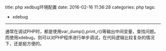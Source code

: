 title: php xedbug环境配置
date: 2016-02-16 11:36:28
categories: php
tags:
- xdebug
---
通常在调试PHP时，都是使用var_dump(),print_r()等输出中间变量，查找问题。
而使用xdebug，则可以对PHP程序进行单步调试，在代码逻辑比较复杂的情况下，还是挺方便的。